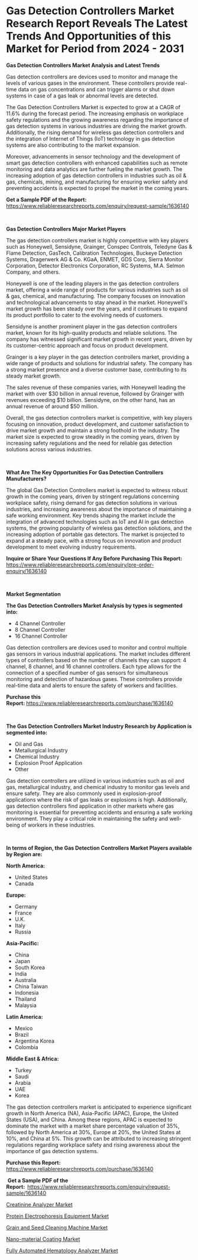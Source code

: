 <p><h1>Gas Detection Controllers Market Research Report Reveals The Latest Trends And Opportunities of this Market for Period from 2024 - 2031</h1></p><p><strong>Gas Detection Controllers Market Analysis and Latest Trends</strong></p>
<p><p>Gas detection controllers are devices used to monitor and manage the levels of various gases in the environment. These controllers provide real-time data on gas concentrations and can trigger alarms or shut down systems in case of a gas leak or abnormal levels are detected.</p><p>The Gas Detection Controllers Market is expected to grow at a CAGR of 11.6% during the forecast period. The increasing emphasis on workplace safety regulations and the growing awareness regarding the importance of gas detection systems in various industries are driving the market growth. Additionally, the rising demand for wireless gas detection controllers and the integration of Internet of Things (IoT) technology in gas detection systems are also contributing to the market expansion.</p><p>Moreover, advancements in sensor technology and the development of smart gas detection controllers with enhanced capabilities such as remote monitoring and data analytics are further fueling the market growth. The increasing adoption of gas detection controllers in industries such as oil & gas, chemicals, mining, and manufacturing for ensuring worker safety and preventing accidents is expected to propel the market in the coming years.</p></p>
<p><strong>Get a Sample PDF of the Report:&nbsp;</strong> <a href="https://www.reliableresearchreports.com/enquiry/request-sample/1636140">https://www.reliableresearchreports.com/enquiry/request-sample/1636140</a></p>
<p>&nbsp;</p>
<p><strong>Gas Detection Controllers Major Market Players</strong></p>
<p><p>The gas detection controllers market is highly competitive with key players such as Honeywell, Sensidyne, Grainger, Conspec Controls, Teledyne Gas & Flame Detection, GasTech, Calibration Technologies, Buckeye Detection Systems, Dragerwerk AG & Co. KGaA, ENMET, GDS Corp, Sierra Monitor Corporation, Detector Electronics Corporation, RC Systems, M.A. Selmon Company, and others.</p><p>Honeywell is one of the leading players in the gas detection controllers market, offering a wide range of products for various industries such as oil & gas, chemical, and manufacturing. The company focuses on innovation and technological advancements to stay ahead in the market. Honeywell's market growth has been steady over the years, and it continues to expand its product portfolio to cater to the evolving needs of customers.</p><p>Sensidyne is another prominent player in the gas detection controllers market, known for its high-quality products and reliable solutions. The company has witnessed significant market growth in recent years, driven by its customer-centric approach and focus on product development.</p><p>Grainger is a key player in the gas detection controllers market, providing a wide range of products and solutions for industrial safety. The company has a strong market presence and a diverse customer base, contributing to its steady market growth.</p><p>The sales revenue of these companies varies, with Honeywell leading the market with over $30 billion in annual revenue, followed by Grainger with revenues exceeding $10 billion. Sensidyne, on the other hand, has an annual revenue of around $50 million.</p><p>Overall, the gas detection controllers market is competitive, with key players focusing on innovation, product development, and customer satisfaction to drive market growth and maintain a strong foothold in the industry. The market size is expected to grow steadily in the coming years, driven by increasing safety regulations and the need for reliable gas detection solutions across various industries.</p></p>
<p>&nbsp;</p>
<p><strong>What Are The Key Opportunities For Gas Detection Controllers Manufacturers?</strong></p>
<p><p>The global Gas Detection Controllers market is expected to witness robust growth in the coming years, driven by stringent regulations concerning workplace safety, rising demand for gas detection solutions in various industries, and increasing awareness about the importance of maintaining a safe working environment. Key trends shaping the market include the integration of advanced technologies such as IoT and AI in gas detection systems, the growing popularity of wireless gas detection solutions, and the increasing adoption of portable gas detectors. The market is projected to expand at a steady pace, with a strong focus on innovation and product development to meet evolving industry requirements.</p></p>
<p><strong>Inquire or Share Your Questions If Any Before Purchasing This Report:</strong> <a href="https://www.reliableresearchreports.com/enquiry/pre-order-enquiry/1636140">https://www.reliableresearchreports.com/enquiry/pre-order-enquiry/1636140</a></p>
<p>&nbsp;</p>
<p><strong>Market Segmentation</strong></p>
<p><strong>The Gas Detection Controllers Market Analysis by types is segmented into:</strong></p>
<p><ul><li>4 Channel Controller</li><li>8 Channel Controller</li><li>16 Channel Controller</li></ul></p>
<p><p>Gas detection controllers are devices used to monitor and control multiple gas sensors in various industrial applications. The market includes different types of controllers based on the number of channels they can support: 4 channel, 8 channel, and 16 channel controllers. Each type allows for the connection of a specified number of gas sensors for simultaneous monitoring and detection of hazardous gases. These controllers provide real-time data and alerts to ensure the safety of workers and facilities.</p></p>
<p><strong>Purchase this Report:&nbsp;</strong><a href="https://www.reliableresearchreports.com/purchase/1636140">https://www.reliableresearchreports.com/purchase/1636140</a></p>
<p>&nbsp;</p>
<p><strong>The Gas Detection Controllers Market Industry Research by Application is segmented into:</strong></p>
<p><ul><li>Oil and Gas</li><li>Metallurgical Industry</li><li>Chemical Industry</li><li>Explosion Proof Application</li><li>Other</li></ul></p>
<p><p>Gas detection controllers are utilized in various industries such as oil and gas, metallurgical industry, and chemical industry to monitor gas levels and ensure safety. They are also commonly used in explosion-proof applications where the risk of gas leaks or explosions is high. Additionally, gas detection controllers find application in other markets where gas monitoring is essential for preventing accidents and ensuring a safe working environment. They play a critical role in maintaining the safety and well-being of workers in these industries.</p></p>
<p>&nbsp;</p>
<p><strong>In terms of Region, the Gas Detection Controllers Market Players available by Region are:</strong></p>
<p>
    <p> <strong> North America: </strong>
        <ul>
            <li>United States</li>
            <li>Canada</li>
        </ul>
        </p> 
    <p> <strong> Europe: </strong>
        <ul>
            <li>Germany</li>
            <li>France</li>
            <li>U.K.</li>
            <li>Italy</li>
            <li>Russia</li>
        </ul>
        </p> 
    <p> <strong> Asia-Pacific: </strong>
        <ul>
            <li>China</li>
            <li>Japan</li>
            <li>South Korea</li>
            <li>India</li>
            <li>Australia</li>
            <li>China Taiwan</li>
            <li>Indonesia</li>
            <li>Thailand</li>
            <li>Malaysia</li>
        </ul>
        </p> 
    <p> <strong> Latin America: </strong>
        <ul>
            <li>Mexico</li>
            <li>Brazil</li>
            <li>Argentina Korea</li>
            <li>Colombia</li>
        </ul>
        </p> 
    <p> <strong> Middle East & Africa: </strong>
        <ul>
            <li>Turkey</li>
            <li>Saudi</li>
            <li>Arabia</li>
            <li>UAE</li>
            <li>Korea</li>
        </ul>
    </p>
    </p>
<p><p>The gas detection controllers market is anticipated to experience significant growth in North America (NA), Asia-Pacific (APAC), Europe, the United States (USA), and China. Among these regions, APAC is expected to dominate the market with a market share percentage valuation of 35%, followed by North America at 30%, Europe at 20%, the United States at 10%, and China at 5%. This growth can be attributed to increasing stringent regulations regarding workplace safety and rising awareness about the importance of gas detection systems.</p></p>
<p><strong>Purchase this Report: </strong><a href="https://www.reliableresearchreports.com/purchase/1636140">https://www.reliableresearchreports.com/purchase/1636140</a></p>
<p>&nbsp;<strong>Get a Sample PDF of the Report:&nbsp;&nbsp;</strong><a href="https://www.reliableresearchreports.com/enquiry/request-sample/1636140">https://www.reliableresearchreports.com/enquiry/request-sample/1636140</a></p>
<p><strong></strong></p>
<p><p><a href="https://medium.com/@amirwisozk/creatinine-analyzer-market-research-report-its-history-and-forecast-2024-to-2031-8b0339633f9c">Creatinine Analyzer Market</a></p><p><a href="https://medium.com/@amirwisozk/protein-electrophoresis-equipment-market-share-evolution-and-market-growth-trends-2024-2031-afd07c264056">Protein Electrophoresis Equipment Market</a></p><p><a href="https://issuu.com/reportprime-2/docs/grain-and-seed-cleaning-machine-market-size-2030.p">Grain and Seed Cleaning Machine Market</a></p><p><a href="https://issuu.com/reportprime-2/docs/nano-material-coating-market-size-2030.pptx">Nano-material Coating Market</a></p><p><a href="https://medium.com/@amirwisozk/fully-automated-hematology-analyzer-market-size-market-outlook-and-market-forecast-2024-to-2031-0a7877dd13ed">Fully Automated Hematology Analyzer Market</a></p></p>